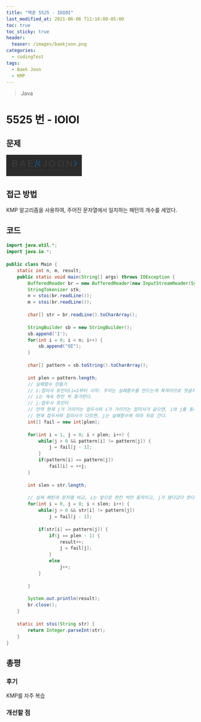```yaml
---
title: "백준 5525 - IOIOI"
last_modified_at: 2021-06-06 T11:16:00-05:00
toc: true
toc_sticky: true
header:
  teaser: /images/baekjoon.png
categories:
  - codingTest
tags:
  - Baek Joon
  - KMP
---
```


> Java

# 5525 번 - IOIOI

## 문제

[<img src="/images/baekjoon.png" width="40%" height="40%">](https://www.acmicpc.net/problem/5525)

## 접근 방법

KMP 알고리즘을 사용하여, 주어진 문자열에서 일치하는 패턴의 개수를 세었다.

## 코드

```java
import java.util.*;
import java.io.*;

public class Main {
	static int n, m, result;
	public static void main(String[] args) throws IOException {
		BufferedReader br = new BufferedReader(new InputStreamReader(System.in));
    	StringTokenizer stk;
    	n = stoi(br.readLine());
    	m = stoi(br.readLine());

    	char[] str = br.readLine().toCharArray();

    	StringBuilder sb = new StringBuilder();
    	sb.append('I');
    	for(int i = 0; i < n; i++) {
    		sb.append("OI");
    	}

    	char[] pattern = sb.toString().toCharArray();

    	int plen = pattern.length;
    	// 실패함수 만들기
		// i:접미사 포인터(i=1부터 시작: 우리는 실패함수를 만드는게 목적이므로 첫글자 틀리면 0위치로 가야하므로.)
		// i는 계속 한칸 씩 증가한다.
		// j:접두사 포인터
		// 만약 현재 j가 가리키는 접두사와 i가 가리키는 접미사가 같으면, i와 j를 동시에 증가시키고
		// 현재 접두사와 접미사가 다르면, j는 실패함수에 따라 뒤로 간다.
    	int[] fail = new int[plen];

    	for(int i = 1, j = 0; i < plen; i++) {
    		while(j > 0 && pattern[i] != pattern[j]) {
    			j = fail[j - 1];
    		}
    		if(pattern[i] == pattern[j])
    			fail[i] = ++j;
    	}

    	int slen = str.length;

    	// 실제 패턴과 문자열 비교, i는 앞으로 한칸 씩만 움직이고, j가 왔다갔다 한다.
    	for(int i = 0, j = 0; i < slen; i++) {
    		while(j > 0 && str[i] != pattern[j])
    			j = fail[j - 1];

    		if(str[i] == pattern[j]) {
    			if(j == plen - 1) {
    				result++;
    				j = fail[j];
    			}
    			else
    				j++;
    		}

    	}

    	System.out.println(result);
    	br.close();
	}

	static int stoi(String str) {
    	return Integer.parseInt(str);
    }
}
```

## 총평

### 후기

KMP를 자주 복습

### 개선할 점

<!-- ★
<img src="/images/codingTest/bj/문제번호.PNG" width="40%" height="40%">

-->

